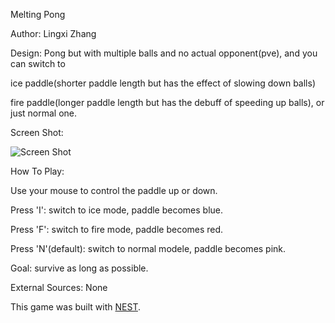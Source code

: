 Melting Pong

Author: Lingxi Zhang

Design: Pong but with multiple balls and no actual opponent(pve), and you can switch to 

ice paddle(shorter paddle length but has the effect of slowing down balls)

fire paddle(longer paddle length but has the debuff of speeding up balls), or just normal one.

Screen Shot:

![Screen Shot](screenshot.png)

How To Play:

Use your mouse to control the paddle up or down.

Press 'I': switch to ice mode, paddle becomes blue.

Press 'F': switch to fire mode, paddle becomes red.

Press 'N'(default): switch to normal modele, paddle becomes pink.

Goal: survive as long as possible.

External Sources: None

This game was built with [NEST](NEST.md).
